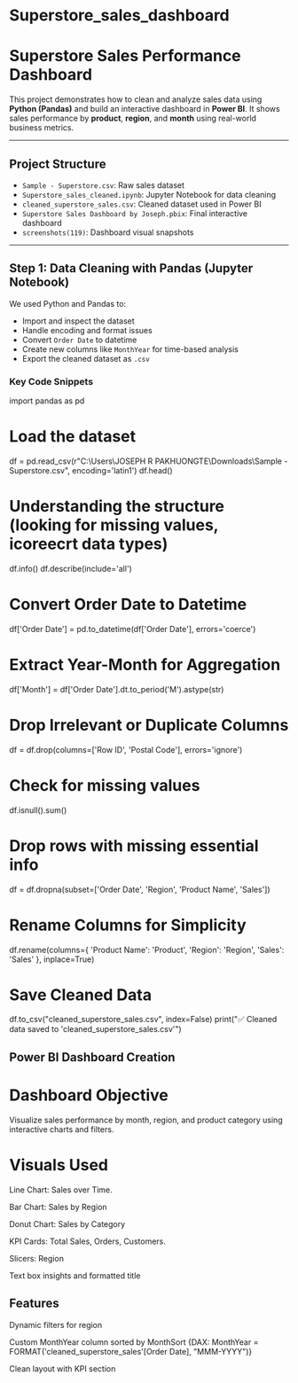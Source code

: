 # Superstore_sales_dashboard


# Superstore Sales Performance Dashboard

This project demonstrates how to clean and analyze sales data using **Python (Pandas)** and build an interactive dashboard in **Power BI**. It shows sales performance by **product**, **region**, and **month** using real-world business metrics.

---

## Project Structure

- `Sample - Superstore.csv`: Raw sales dataset
- `Superstore_sales_cleaned.ipynb`: Jupyter Notebook for data cleaning
- `cleaned_superstore_sales.csv`: Cleaned dataset used in Power BI
- `Superstore Sales Dashboard by Joseph.pbix`: Final interactive dashboard
- `screenshots(119)`:  Dashboard visual snapshots

---

## Step 1: Data Cleaning with Pandas (Jupyter Notebook)

We used Python and Pandas to:
- Import and inspect the dataset
- Handle encoding and format issues
- Convert `Order Date` to datetime
- Create new columns like `MonthYear` for time-based analysis
- Export the cleaned dataset as `.csv`

### Key Code Snippets

import pandas as pd

# Load the dataset
df = pd.read_csv(r"C:\Users\JOSEPH R PAKHUONGTE\Downloads\Sample - Superstore.csv", encoding='latin1')
df.head()

# Understanding the structure (looking for missing values, icoreecrt data types)
df.info()
df.describe(include='all')

# Convert Order Date to Datetime
df['Order Date'] = pd.to_datetime(df['Order Date'], errors='coerce')

# Extract Year-Month for Aggregation
df['Month'] = df['Order Date'].dt.to_period('M').astype(str)

# Drop Irrelevant or Duplicate Columns
df = df.drop(columns=['Row ID', 'Postal Code'], errors='ignore')

# Check for missing values
df.isnull().sum()

# Drop rows with missing essential info
df = df.dropna(subset=['Order Date', 'Region', 'Product Name', 'Sales'])

# Rename Columns for Simplicity
df.rename(columns={
    'Product Name': 'Product',
    'Region': 'Region',
    'Sales': 'Sales'
}, inplace=True)

# Save Cleaned Data
df.to_csv("cleaned_superstore_sales.csv", index=False)
print("✅ Cleaned data saved to 'cleaned_superstore_sales.csv'")

## Power BI Dashboard Creation ##

# Dashboard Objective #
Visualize sales performance by month, region, and product category using interactive charts and filters.

# Visuals Used #
Line Chart: Sales over Time.

Bar Chart: Sales by Region

Donut Chart: Sales by Category

KPI Cards: Total Sales, Orders, Customers.

Slicers: Region

Text box insights and formatted title

## Features ##
Dynamic filters for region

Custom MonthYear column sorted by MonthSort {DAX: MonthYear = FORMAT('cleaned_superstore_sales'[Order Date], "MMM-YYYY")}

Clean layout with KPI section

